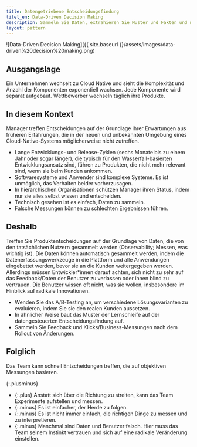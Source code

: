 ```yaml
---
title: Datengetriebene Entscheidungsfindung
titel_en: Data-Driven Decision Making
description: Sammeln Sie Daten, extrahieren Sie Muster und Fakten und nutzen Sie diese, um Schlussfolgerungen zu ziehen sowie objektive Entscheidungen zu treffen.
layout: pattern
---
```


![Data-Driven Decision Making]({{ site.baseurl }}/assets/images/data-driven%20decision%20making.png)

## Ausgangslage

Ein Unternehmen wechselt zu Cloud Native und sieht die Komplexität und Anzahl der Komponenten exponentiell wachsen. Jede Komponente wird separat aufgebaut. Wettbewerber wechseln täglich ihre Produkte.

## In diesem Kontext

Manager treffen Entscheidungen auf der Grundlage ihrer Erwartungen aus früheren Erfahrungen, die in der neuen und unbekannten Umgebung eines Cloud-Native-Systems möglicherweise nicht zutreffen.

* Lange Entwicklungs- und Release-Zyklen (sechs Monate bis zu einem Jahr oder sogar länger), die typisch für den Wasserfall-basierten Entwicklungsansatz sind, führen zu Produkten, die nicht mehr relevant sind, wenn sie beim Kunden ankommen.
* Softwaresysteme und Anwender sind komplexe Systeme. Es ist unmöglich, das Verhalten beider vorherzusagen.
* In hierarchischen Organisationen schützen Manager ihren Status, indem nur sie alles selbst wissen und entscheiden.
* Technisch gesehen ist es einfach, Daten zu sammeln.
* Falsche Messungen können zu schlechten Ergebnissen führen.

## Deshalb

Treffen Sie Produktentscheidungen auf der Grundlage von Daten, die von den tatsächlichen Nutzern gesammelt werden (Observability; Messen, was wichtig ist).
Die Daten können automatisch gesammelt werden, indem die Datenerfassungswerkzeuge in die Plattform und alle Anwendungen eingebettet werden, bevor sie an die Kunden weitergegeben werden.
Allerdings müssen Entwickler\*innen darauf achten, sich nicht zu sehr auf das Feedback/Daten der Benutzer zu verlassen oder ihnen blind zu vertrauen.
Die Benutzer wissen oft nicht, was sie wollen, insbesondere im Hinblick auf radikale Innovationen.

* Wenden Sie das A/B-Testing an, um verschiedene Lösungsvarianten zu evaluieren, indem Sie sie den realen Kunden aussetzen.
* In ähnlicher Weise baut das Muster der Lernschleife auf der datengesteuerten Entscheidungsfindung auf.
* Sammeln Sie Feedback und Klicks/Business-Messungen nach dem Rollout von Änderungen.

## Folglich

Das Team kann schnell Entscheidungen treffen, die auf objektiven Messungen basieren.

{:.plusminus}
- {:.plus} Anstatt sich über die Richtung zu streiten, kann das Team Experimente aufstellen und messen.
- {:.minus} Es ist einfacher, der Herde zu folgen.
- {:.minus} Es ist nicht immer einfach, die richtigen Dinge zu messen und zu interpretieren.
- {:.minus} Manchmal sind Daten und Benutzer falsch. Hier muss das Team seinem Instinkt vertrauen und sich auf eine radikale Veränderung einstellen.
